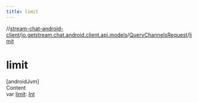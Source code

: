 ```yaml
---
title: limit
---
```

//[stream-chat-android-client](../../../index.md)/[io.getstream.chat.android.client.api.models](../index.md)/[QueryChannelsRequest](index.md)/[limit](limit.md)



# limit  
[androidJvm]  
Content  
var [limit](limit.md): [Int](https://kotlinlang.org/api/latest/jvm/stdlib/kotlin/-int/index.html)  



